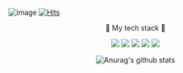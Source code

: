 ![image](https://user-images.githubusercontent.com/55631147/106609365-d22ce200-65a8-11eb-999c-444bb9f23436.png)
[![Hits](https://hits.seeyoufarm.com/api/count/incr/badge.svg?url=https%3A%2F%2Fgithub.com%2Fssuh0o0&count_bg=%23DBB9D6&title_bg=%23785D5D&icon=&icon_color=%23E7E7E7&title=Hi&edge_flat=false)](https://hits.seeyoufarm.com)
<div align="center"> 🎈 My tech stack 🎈

<image src="https://img.shields.io/badge/go-00ADD8?style=flat-square&logo=node.js&logoColor=white">    <image src="https://img.shields.io/badge/Python-3776AB?style=flat-square&logo=Python&logoColor=white">  <image src="https://img.shields.io/badge/C++-00599C?style=flat-square&logo=c%2B%2B&logoColor=white">  <image src="https://img.shields.io/badge/C%23-8669AE?style=flat-square&logo=C%23&logoColor=white">  <image src="https://img.shields.io/badge/Mysql-4479A1?style=flat-square&logo=Mysql&logoColor=white">  

![Anurag's github stats](https://github-readme-stats.vercel.app/api?username=ssuh0o0&show_icons=true&theme=codeSTACKr) 

</div>
    
<!--
**ssuh0o0/ssuh0o0** is a ✨ _special_ ✨ repository because its `README.md` (this file) appears on your GitHub profile.

Here are some ideas to get you started:

- 🔭 I’m currently working on ...
- 🌱 I’m currently learning ...
- 👯 I’m looking to collaborate on ...
- 🤔 I’m looking for help with ...
- 💬 Ask me about ...
- 📫 How to reach me: ...
- 😄 Pronouns: ...
- ⚡ Fun fact: ...
-->
